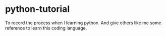 python-tutorial
===============
To record the process when I learning python.
And give others like me some reference to learn this coding language.
